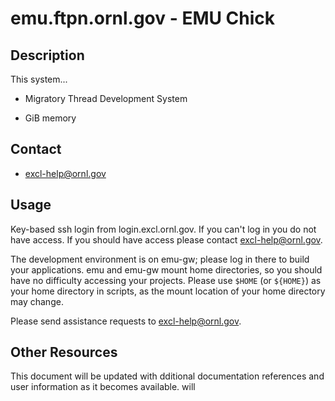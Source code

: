 # emu.ftpn.ornl.gov - EMU Chick

## Description

This system...

*  Migratory Thread Development System

*  GiB memory


## Contact
* excl-help@ornl.gov

## Usage

Key-based ssh login from login.excl.ornl.gov.   If you can't log in
you do not have access.  If you should have access please contact
excl-help@ornl.gov.

The development environment is on emu-gw; please log in there to build 
your applications.   emu and emu-gw mount home directories, so you should
have no difficulty accessing your projects.   Please use `$HOME` (or `${HOME}`)
as your home directory in scripts, as the mount location of 
your home directory may change.

Please send assistance requests to excl-help@ornl.gov.


## Other Resources

This document will be updated with dditional documentation references 
and user information as it becomes available.
will 

